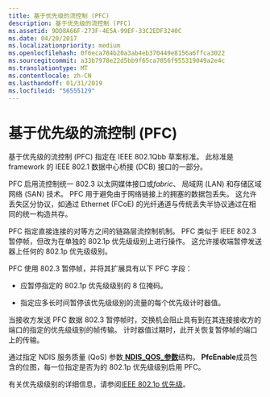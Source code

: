 ```yaml
---
title: 基于优先级的流控制 (PFC)
description: 基于优先级的流控制 (PFC)
ms.assetid: 9DD8A66F-273F-4E5A-99EF-33C2EDF3240C
ms.date: 04/20/2017
ms.localizationpriority: medium
ms.openlocfilehash: 0f6eca784b20a3ab4eb370449e8156a6ffca3022
ms.sourcegitcommit: a33b7978e22d5bb9f65ca7056f955319049a2e4c
ms.translationtype: MT
ms.contentlocale: zh-CN
ms.lasthandoff: 01/31/2019
ms.locfileid: "56555129"
---
```

# <a name="priority-based-flow-control-pfc"></a>基于优先级的流控制 (PFC)


基于优先级的流控制 (PFC) 指定在 IEEE 802.1Qbb 草案标准。 此标准是 framework 的 IEEE 802.1 数据中心桥接 (DCB) 接口的一部分。

PFC 启用流控制统一 802.3 以太网媒体接口或*fabric*、 局域网 (LAN) 和存储区域网络 (SAN) 技术。 PFC 用于避免由于网络链接上的拥塞的数据包丢失。 这允许丢失区分协议，如通过 Ethernet (FCoE) 的光纤通道与传统丢失半协议通过在相同的统一构造共存。

PFC 指定直接连接的对等方之间的链路层流控制机制。 PFC 类似于 IEEE 802.3 暂停帧，但改为在单独的 802.1p 优先级级别上进行操作。 这允许接收端暂停发送器上任何的 802.1p 优先级级别。

PFC 使用 802.3 暂停帧，并将其扩展具有以下 PFC 字段：

-   应暂停指定的 802.1p 优先级级别的 8 位掩码。

-   指定应多长时间暂停该优先级级别的流量的每个优先级计时器值。

当接收方发送 PFC 数据 802.3 暂停帧时，交换机会阻止具有到在其连接接收方的端口的指定的优先级级别的帧传输。 计时器值过期时，此开关恢复暂停帧的端口上的传输。

通过指定 NDIS 服务质量 (QoS) 参数[ **NDIS\_QOS\_参数**](https://msdn.microsoft.com/library/windows/hardware/hh451640)结构。 **PfcEnable**成员包含的位图，每一位指定是否为的 802.1p 优先级级别启用 PFC。

有关优先级级别的详细信息，请参阅[IEEE 802.1p 优先级](ieee-802-1p-priority-levels.md)。

 

 





